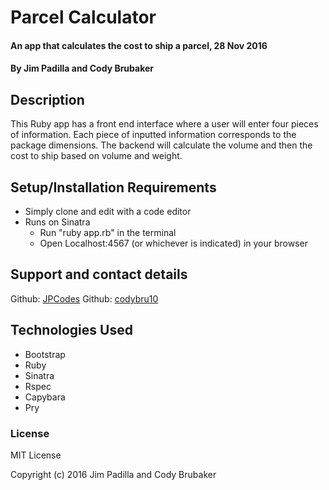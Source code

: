 # Parcel Calculator

#### An app that calculates the cost to ship a parcel, 28 Nov 2016

#### By Jim Padilla and Cody Brubaker

## Description

This Ruby app has a front end interface where a user will enter four pieces of information. Each piece of inputted information corresponds to the package dimensions. The backend will calculate the volume and then the cost to ship based on volume and weight.

## Setup/Installation Requirements

* Simply clone and edit with a code editor
* Runs on Sinatra
  * Run "ruby app.rb" in the terminal
  * Open Localhost:4567 (or whichever is indicated) in your browser

## Support and contact details

Github: [JPCodes](https://github.com/JPCodes)
Github: [codybru10](https://github.com/codybru10)

## Technologies Used

* Bootstrap
* Ruby
* Sinatra
* Rspec
* Capybara
* Pry

### License

MIT License

Copyright (c) 2016 Jim Padilla and Cody Brubaker
